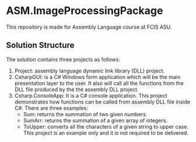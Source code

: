 # ASM.ImageProcessingPackage
This repository is made for Assembly Language course at FCIS ASU.

## Solution Structure
The solution contains three projects as follows:
1. Project: assembly language dynamic link library (DLL) project.
2. CsharpGUI: is a C# Windows form application which will be the main presentation layer to the user. It also will call all the functions from the DLL file produced by the the assembly DLL project.
3. Csharp.ConsoleApp: It is a C# console application. This project demonstrates how functions can be called from assembly DLL file inside C#. There are three examples: 
	- Sum: returns the summation of two given numbers.
	- SumArr: returns the summation of a given array of integers.
	- ToUpper: converts all the characters of a given string to upper case.
	This project is an example only and it is not required to be delivered. 
